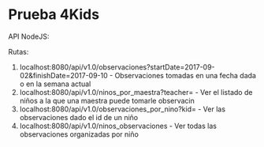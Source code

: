 # Prueba 4Kids

API NodeJS: 

Rutas: 
1. localhost:8080/api/v1.0/observaciones?startDate=2017-09-02&finishDate=2017-09-10 - Observaciones tomadas en una fecha dada o en la semana actual 
2. localhost:8080/api/v1.0/ninos_por_maestra?teacher= - Ver el listado de niños a la que una maestra puede tomarle observacin
3. localhost:8080/api/v1.0/observaciones_por_nino?kid= - Ver las observaciones dado el id de un niño
4. localhost:8080/api/v1.0/ninos_observaciones - Ver todas las observaciones organizadas por niño

